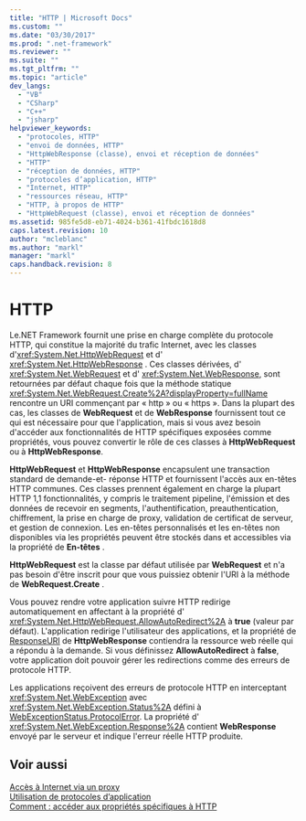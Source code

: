 ```yaml
---
title: "HTTP | Microsoft Docs"
ms.custom: ""
ms.date: "03/30/2017"
ms.prod: ".net-framework"
ms.reviewer: ""
ms.suite: ""
ms.tgt_pltfrm: ""
ms.topic: "article"
dev_langs: 
  - "VB"
  - "CSharp"
  - "C++"
  - "jsharp"
helpviewer_keywords: 
  - "protocoles, HTTP"
  - "envoi de données, HTTP"
  - "HttpWebResponse (classe), envoi et réception de données"
  - "HTTP"
  - "réception de données, HTTP"
  - "protocoles d’application, HTTP"
  - "Internet, HTTP"
  - "ressources réseau, HTTP"
  - "HTTP, à propos de HTTP"
  - "HttpWebRequest (classe), envoi et réception de données"
ms.assetid: 985fe5d8-eb71-4024-b361-41fbdc1618d8
caps.latest.revision: 10
author: "mcleblanc"
ms.author: "markl"
manager: "markl"
caps.handback.revision: 8
---
```

# HTTP
Le.NET Framework fournit une prise en charge complète du protocole HTTP, qui constitue la majorité du trafic Internet, avec les classes d'<xref:System.Net.HttpWebRequest> et d' <xref:System.Net.HttpWebResponse> .  Ces classes dérivées, d' <xref:System.Net.WebRequest> et d' <xref:System.Net.WebResponse>, sont retournées par défaut chaque fois que la méthode statique <xref:System.Net.WebRequest.Create%2A?displayProperty=fullName> rencontre un URI commençant par « http » ou « https ».  Dans la plupart des cas, les classes de **WebRequest** et de **WebResponse** fournissent tout ce qui est nécessaire pour que l'application, mais si vous avez besoin d'accéder aux fonctionnalités de HTTP spécifiques exposées comme propriétés, vous pouvez convertir le rôle de ces classes à **HttpWebRequest** ou à **HttpWebResponse**.  
  
 **HttpWebRequest** et **HttpWebResponse** encapsulent une transaction standard de demande\-et\- réponse HTTP et fournissent l'accès aux en\-têtes HTTP communes.  Ces classes prennent également en charge la plupart HTTP 1,1 fonctionnalités, y compris le traitement pipeline, l'émission et des données de recevoir en segments, l'authentification, preauthentication, chiffrement, la prise en charge de proxy, validation de certificat de serveur, et gestion de connexion.  Les en\-têtes personnalisés et les en\-têtes non disponibles via les propriétés peuvent être stockés dans et accessibles via la propriété de **En\-têtes** .  
  
 **HttpWebRequest** est la classe par défaut utilisée par **WebRequest** et n'a pas besoin d'être inscrit pour que vous puissiez obtenir l'URI à la méthode de **WebRequest.Create** .  
  
 Vous pouvez rendre votre application suivre HTTP redirige automatiquement en affectant à la propriété d' <xref:System.Net.HttpWebRequest.AllowAutoRedirect%2A> à **true** \(valeur par défaut\).  L'application redirige l'utilisateur des applications, et la propriété de [ResponseURI](frlrfsystemnethttpwebresponseclassresponseuritopic) de **HttpWebResponse** contiendra la ressource web réelle qui a répondu à la demande.  Si vous définissez **AllowAutoRedirect** à **false**, votre application doit pouvoir gérer les redirections comme des erreurs de protocole HTTP.  
  
 Les applications reçoivent des erreurs de protocole HTTP en interceptant <xref:System.Net.WebException> avec <xref:System.Net.WebException.Status%2A> défini à [WebExceptionStatus.ProtocolError](frlrfsystemnetwebexceptionstatusclasstopic).  La propriété d' <xref:System.Net.WebException.Response%2A> contient **WebResponse** envoyé par le serveur et indique l'erreur réelle HTTP produite.  
  
## Voir aussi  
 [Accès à Internet via un proxy](../../../docs/framework/network-programming/accessing-the-internet-through-a-proxy.md)   
 [Utilisation de protocoles d’application](../../../docs/framework/network-programming/using-application-protocols.md)   
 [Comment : accéder aux propriétés spécifiques à HTTP](../../../docs/framework/network-programming/how-to-access-http-specific-properties.md)